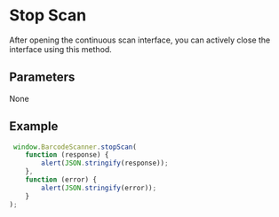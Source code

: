 # Stop Scan

After opening the continuous scan interface, you can actively close the interface using this method.

## Parameters

None

## Example

```javascript
 window.BarcodeScanner.stopScan(
    function (response) {
        alert(JSON.stringify(response));
    },
    function (error) {
        alert(JSON.stringify(error));
    }
);
```



